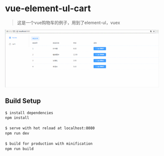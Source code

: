 # vue-element-ul-cart
> 这是一个vue购物车的例子，用到了element-ul，vuex

![avatar](/assets/ScreenGif.gif) 

## Build Setup

``` bash
$ install dependencies
npm install

$ serve with hot reload at localhost:8080
npm run dev

$ build for production with minification
npm run build
```